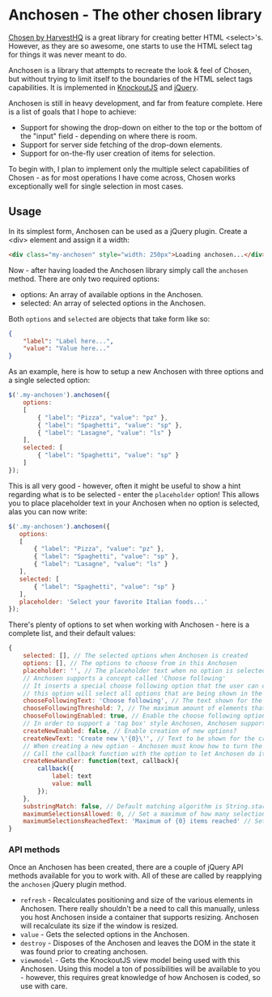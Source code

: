 # Anchosen - The other chosen library #

[Chosen by HarvestHQ](https://github.com/harvesthq/chosen) is a great library for creating better HTML &lt;select&gt;'s.
However, as they are so awesome, one starts to use the HTML select tag for things it was never meant to do.

Anchosen is a library that attempts to recreate the look & feel of Chosen, but without trying to limit itself to the boundaries
of the HTML select tags capabilities. It is implemented in [KnockoutJS](http://www.knockoutjs.com) and [jQuery](http://www.jquery.com).

Anchosen is still in heavy development, and far from feature complete. Here is a list of goals that I hope to achieve:

  * Support for showing the drop-down on either to the top or the bottom of the "input" field - depending on where there is room.
  * Support for server side fetching of the drop-down elements.
  * Support for on-the-fly user creation of items for selection.

To begin with, I plan to implement only the multiple select capabilities of Chosen - as for most operations I have come across,
Chosen works exceptionally well for single selection in most cases.


## Usage ##

In its simplest form, Anchosen can be used as a jQuery plugin. Create a &lt;div&gt; element and assign it a width:

```html
<div class="my-anchosen" style="width: 250px">Loading anchosen...</div>
```

Now - after having loaded the Anchosen library simply call the `anchosen` method. There are only two required options:

  * options: An array of available options in the Anchosen.
  * selected: An array of selected options in the Anchosen.

Both `options` and `selected` are objects that take form like so:

```json
{
	"label": "Label here...",
	"value": "Value here..."
}
```

As an example, here is how to setup a new Anchosen with three options and a single selected option:

```javascript
$('.my-anchosen').anchosen({
	options:
	[
		{ "label": "Pizza", "value": "pz" },
		{ "label": "Spaghetti", "value": "sp" },
		{ "label": "Lasagne", "value": "ls" }
	],
	selected: [
		{ "label": "Spaghetti", "value": "sp" }
	]
});
```

This is all very good - however, often it might be useful to show a hint regarding what is to be selected - enter the `placeholder` option! This allows you to place placeholder text in your Anchosen when no option is selected, alas you can now write:

 ```javascript
$('.my-anchosen').anchosen({
	options:
	[
		{ "label": "Pizza", "value": "pz" },
		{ "label": "Spaghetti", "value": "sp" },
		{ "label": "Lasagne", "value": "ls" }
	],
	selected: [
		{ "label": "Spaghetti", "value": "sp" }
	],
	placeholder: 'Select your favorite Italian foods...'
});
```

There's plenty of options to set when working with Anchosen - here is a complete list, and their default values:

```javascript
{
	selected: [], // The selected options when Anchosen is created
	options: [], // The options to choose from in this Anchosen
	placeholder: '', // The placeholder text when no option is selected
	// Anchosen supports a concept called 'Choose following'
	// It inserts a special choose following option that the user can choose from when searching -
	// this option will select all options that are being shown in the available options menu when clicked
	chooseFollowingText: 'Choose following', // The text shown for the choose following option
	chooseFollowingThreshold: 7, // The maximum amount of elements that can be shown while the choose following option is visible. Set to 0 to disable threshold
	chooseFollowingEnabled: true, // Enable the choose following option?
	// In order to support a 'tag box' style Anchosen, Anchosen supports letting the user create new options
	createNewEnabled: false, // Enable creation of new options?
	createNewText: 'Create new \'{0}\'', // Text to be shown for the create new option. Use {0} to insert the user entered text
	// When creating a new option - Anchosen must know how to turn the user entered text into a new option.
	// Call the callback function with the option to let Anchosen do its magic.
	createNewHandler: function(text, callback){
		callback({
			label: text
			value: null
		});
	},
	substringMatch: false, // Default matching algorithm is String.startsWith (case insensitive). Change this to true to enable case insensitive substring matching instead.
	maximumSelectionsAllowed: 0, // Set a maximum of how many selections can be made. 0 Means no limit
	maximumSelectionsReachedText: 'Maximum of {0} items reached' // Set the text to be shown once the limit has been reached.
}
```

### API methods ###

Once an Anchosen has been created, there are a couple of jQuery API methods available for you to work with. All of these are called by reapplying the `anchosen` jQuery plugin method.

  * `refresh` - Recalculates positioning and size of the various elements in Anchosen. There really shouldn't be a need to call this manually, unless you host Anchosen inside a container that supports resizing. Anchosen will recalculate its size if the window is resized.
  * `value` - Gets the selected options in the Anchosen.
  * `destroy` - Disposes of the Anchosen and leaves the DOM in the state it was found prior to creating anchosen.
  * `viewmodel` - Gets the KnockoutJS view model being used with this Anchosen. Using this model a ton of possibilities will be available to you - however, this requires great knowledge of how Anchosen is coded, so use with care.